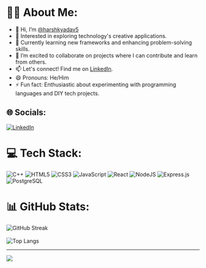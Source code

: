 # 🧑‍💻 About Me:
- 👋 Hi, I’m [@harshkyadav5](https://github.com/harshkyadav5)
- 👀 Interested in exploring technology's creative applications.
- 🌱 Currently learning new frameworks and enhancing problem-solving skills.
- 💞️ I’m excited to collaborate on projects where I can contribute and learn from others.
- 📫 Let's connect! Find me on [LinkedIn](https://linkedin.com/in/harshyadav05).
- 😄 Pronouns: He/Him
- ⚡ Fun fact: Enthusiastic about experimenting with programming languages and DIY tech projects.

## 🌐 Socials:
[![LinkedIn](https://img.shields.io/badge/LinkedIn-%230077B5.svg?logo=linkedin&logoColor=white)](https://linkedin.com/in/harshyadav05)

# 💻 Tech Stack:
![C++](https://img.shields.io/badge/c++-%2300599C.svg?style=for-the-badge&logo=c%2B%2B&logoColor=white) ![HTML5](https://img.shields.io/badge/html5-%23E34F26.svg?style=for-the-badge&logo=html5&logoColor=white) ![CSS3](https://img.shields.io/badge/css3-%231572B6.svg?style=for-the-badge&logo=css3&logoColor=white) ![JavaScript](https://img.shields.io/badge/javascript-%23323330.svg?style=for-the-badge&logo=javascript&logoColor=%23F7DF1E) ![React](https://img.shields.io/badge/react-%2320232a.svg?style=for-the-badge&logo=react&logoColor=%2361DAFB) ![NodeJS](https://img.shields.io/badge/node.js-6DA55F?style=for-the-badge&logo=node.js&logoColor=white) ![Express.js](https://img.shields.io/badge/express.js-%23404d59.svg?style=for-the-badge&logo=express&logoColor=%2361DAFB) ![PostgreSQL](https://img.shields.io/badge/PostgreSQL-336791?style=for-the-badge&logo=postgresql&logoColor=white)

# 📊 GitHub Stats:
![GitHub Streak](https://github-readme-streak-stats.herokuapp.com?user=harshkyadav5&theme=rising-sun&border_radius=20&card_width=525)
<br/><br/>
![Top Langs](https://github-readme-stats.vercel.app/api/top-langs/?username=harshkyadav5&layout=compact&theme=vision-friendly-dark&include_all_commits=false&count_private=false&border_radius=20&card_width=525)

---
[![](https://visitcount.itsvg.in/api?id=harshkyadav5&icon=5&color=0)](https://visitcount.itsvg.in)
